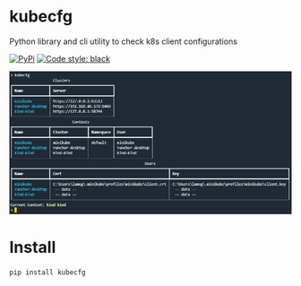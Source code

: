 # kubecfg

Python library and cli utility to check k8s client configurations


[![PyPi](https://img.shields.io/pypi/v/kubecfg.svg?style=flat-square)](https://pypi.python.org/pypi/kubecfg)
[![Code style: black](https://img.shields.io/badge/code%20style-black-000000.svg?style=flat-square)](https://github.com/ambv/black)


![Features](https://github.com/joaompinto/kubecfg/raw/main/imgs/features.png)

# Install
```sh
pip install kubecfg
```
